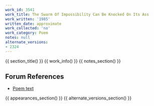 ```yaml
---
work_id: 3541
work_title: The Swarm Of Impossibility Can Be Knocked On Its Ass
work_written: '1985'
written_date: approximate
work_collected: 'no'
work_category: Poem
notes: null
alternate_versions:
- 2324
---
```


{{ section_title() }}
{{ work_info() }}
{{ notes_section() }}
## Forum References
- [Poem text](https://bukowskiforum.com/threads/aileron-vol-v-no-2-and-vol-vi-no-1.8261/)

{{ appearances_section() }}
{{ alternate_versions_section() }}